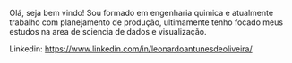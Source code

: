  Olá, seja bem vindo! Sou formado em engenharia quimica e atualmente trabalho com planejamento de produção, ultimamente tenho focado meus estudos na area de sciencia de dados e visualização.

Linkedin: https://www.linkedin.com/in/leonardoantunesdeoliveira/

